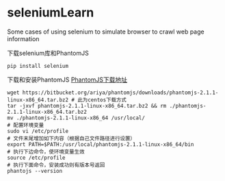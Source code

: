 # seleniumLearn
Some cases of using selenium to simulate browser to crawl web page information

下载selenium库和PhantomJS
```
pip install selenium
```

下载和安装PhantomJS [PhantomJS下载地址](http://phantomjs.org/download.html)
```
wget https://bitbucket.org/ariya/phantomjs/downloads/phantomjs-2.1.1-linux-x86_64.tar.bz2 # 此为centos下载方式
tar -jxvf phantomjs-2.1.1-linux-x86_64.tar.bz2 && rm ./phantomjs-2.1.1-linux-x86_64.tar.bz2
mv ./phantomjs-2.1.1-linux-x86_64 /usr/local/
# 配置环境变量
sudo vi /etc/profile 
# 文件末尾增加如下内容（根据自己文件路径进行设置）
export PATH=$PATH:/usr/local/phantomjs-2.1.1-linux-x86_64/bin
# 执行下边命令，使环境变量生效
source /etc/profile
# 执行下面命令，安装成功则有版本号返回
phantojs --version
```
